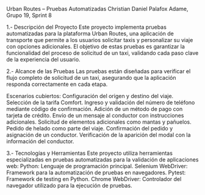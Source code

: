 Urban Routes – Pruebas Automatizadas
Christian Daniel Palafox Adame, Grupo 19, Sprint 8

1.- Descripción del Proyecto
Este proyecto implementa pruebas automatizadas para la plataforma Urban Routes, una aplicación de transporte que permite a los usuarios solicitar taxis y personalizar su viaje con opciones adicionales.
El objetivo de estas pruebas es garantizar la funcionalidad del proceso de solicitud de un taxi, validando cada paso clave de la experiencia del usuario.

2.- Alcance de las Pruebas
Las pruebas están diseñadas para verificar el flujo completo de solicitud de un taxi, asegurando que la aplicación responda correctamente en cada etapa.

Escenarios cubiertos:
Configuración del origen y destino del viaje.
Selección de la tarifa Comfort.
Ingreso y validación del número de teléfono mediante código de confirmación.
Adición de un método de pago con tarjeta de crédito.
Envío de un mensaje al conductor con instrucciones adicionales.
Solicitud de elementos adicionales como mantas y pañuelos.
Pedido de helado como parte del viaje.
Confirmación del pedido y asignación de un conductor.
Verificación de la aparición del modal con la información del conductor.

3.- Tecnologías y Herramientas
Este proyecto utiliza herramientas especializadas en pruebas automatizadas para la validación de aplicaciones web:
Python: Lenguaje de programación principal.
Selenium WebDriver: Framework para la automatización de pruebas en navegadores.
Pytest: Framework de testing en Python.
Chrome WebDriver: Controlador del navegador utilizado para la ejecución de pruebas.